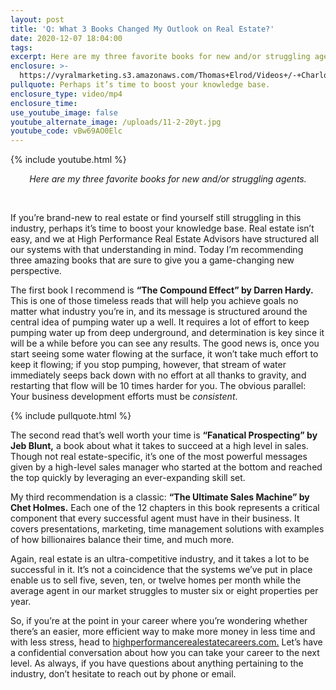 ```yaml
---
layout: post
title: 'Q: What 3 Books Changed My Outlook on Real Estate?'
date: 2020-12-07 18:04:00
tags:
excerpt: Here are my three favorite books for new and/or struggling agents.
enclosure: >-
  https://vyralmarketing.s3.amazonaws.com/Thomas+Elrod/Videos+/-+Charlotte+Real+Estate+Agent.mp4
pullquote: Perhaps it’s time to boost your knowledge base.
enclosure_type: video/mp4
enclosure_time:
use_youtube_image: false
youtube_alternate_image: /uploads/11-2-20yt.jpg
youtube_code: vBw69AO0Elc
---
```


{% include youtube.html %}

<center><em>Here are my three favorite books for new and/or struggling agents.</em></center>

&nbsp;

If you’re brand-new to real estate or find yourself still struggling in this industry, perhaps it’s time to boost your knowledge base. Real estate isn’t easy, and we at High Performance Real Estate Advisors have structured all our systems with that understanding in mind. Today I’m recommending three amazing books that are sure to give you a game-changing new perspective.&nbsp;

The first book I recommend is **“The Compound Effect” by Darren Hardy.** This is one of those timeless reads that will help you achieve goals no matter what industry you’re in, and its message is structured around the central idea of pumping water up a well. It requires a lot of effort to keep pumping water up from deep underground, and determination is key since it will be a while before you can see any results. The good news is, once you start seeing some water flowing at the surface, it won’t take much effort to keep it flowing; if you stop pumping, however, that stream of water immediately seeps back down with no effort at all thanks to gravity, and restarting that flow will be 10 times harder for you. The obvious parallel: Your business development efforts must be *consistent*.&nbsp;

{% include pullquote.html %}

The second read that’s well worth your time is **“Fanatical Prospecting” by Jeb Blunt,** a book about what it takes to succeed at a high level in sales. Though not real estate-specific, it’s one of the most powerful messages given by a high-level sales manager who started at the bottom and reached the top quickly by leveraging an ever-expanding skill set.&nbsp;&nbsp;

My third recommendation is a classic: **“The Ultimate Sales Machine” by Chet Holmes.** Each one of the 12 chapters in this book represents a critical component that every successful agent must have in their business. It covers presentations, marketing, time management solutions with examples of how billionaires balance their time, and much more.&nbsp;

Again, real estate is an ultra-competitive industry, and it takes a lot to be successful in it. It’s not a coincidence that the systems we’ve put in place enable us to sell five, seven, ten, or twelve homes per month while the average agent in our market struggles to muster six or eight properties per year.&nbsp;

So, if you’re at the point in your career where you’re wondering whether there’s an easier, more efficient way to make more money in less time and with less stress, head to [highperformancerealestatecareers.com.](https://highperformancerealestate.com/careers/) Let’s have a confidential conversation about how you can take your career to the next level. As always, if you have questions about anything pertaining to the industry, don’t hesitate to reach out by phone or email. &nbsp;